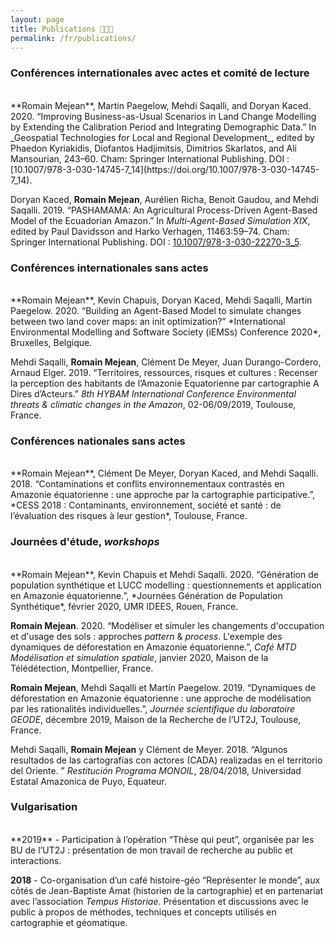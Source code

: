 ```yaml
---
layout: page
title: Publications 👨🏻‍🎓
permalink: /fr/publications/
---
```


### Conférences internationales avec actes et comité de lecture
<br />
**Romain Mejean**, Martin Paegelow, Mehdi Saqalli, and Doryan Kaced. 2020. “Improving Business-as-Usual Scenarios in Land Change Modelling by Extending the Calibration Period and Integrating Demographic Data.” In _Geospatial Technologies for Local and Regional Development_, edited by Phaedon Kyriakidis, Diofantos Hadjimitsis, Dimitrios Skarlatos, and Ali Mansourian, 243–60. Cham: Springer International Publishing. DOI : [10.1007/978-3-030-14745-7_14](https://doi.org/10.1007/978-3-030-14745-7_14).

Doryan Kaced, **Romain Mejean**, Aurélien Richa, Benoit Gaudou, and Mehdi Saqalli. 2019. “PASHAMAMA: An Agricultural Process-Driven Agent-Based Model of the Ecuadorian Amazon.” In _Multi-Agent-Based Simulation XIX_, edited by Paul Davidsson and Harko Verhagen, 11463:59–74. Cham: Springer International Publishing. DOI : [10.1007/978-3-030-22270-3_5](https://doi.org/10.1007/978-3-030-22270-3_5).

### Conférences internationales sans actes
<br />
**Romain Mejean**, Kevin Chapuis, Doryan Kaced, Mehdi Saqalli, Martin Paegelow. 2020. “Building an Agent-Based Model to simulate changes between two land cover maps: an init optimization?” *International Environmental Modelling and Software Society (iEMSs) Conference 2020*, Bruxelles, Belgique.

Mehdi Saqalli, **Romain Mejean**, Clément De Meyer, Juan Durango-Cordero, Arnaud Elger. 2019. “Territoires, ressources, risques et cultures : Recenser la perception des habitants de l’Amazonie Equatorienne par cartographie A Dires d’Acteurs.” *8th HYBAM International Conference Environmental threats & climatic changes in the Amazon*, 02-06/09/2019, Toulouse, France.

### Conférences nationales sans actes
<br />
**Romain Mejean**, Clément De Meyer, Doryan Kaced, and Mehdi Saqalli. 2018. “Contaminations et conflits environnementaux contrastés en Amazonie équatorienne : une approche par la cartographie participative.”, *CESS 2018 : Contaminants, environnement, société et santé : de l’évaluation des risques à leur gestion*, Toulouse, France.

### Journées d'étude, *workshops*
<br />
**Romain Mejean**, Kevin Chapuis et Mehdi Saqalli. 2020. “Génération de population synthétique et LUCC modelling : questionnements et application en Amazonie équatorienne.”, *Journées Génération de Population Synthétique*, février 2020, UMR IDEES, Rouen, France.

**Romain Mejean**. 2020. “Modéliser et simuler les changements d'occupation et d'usage des sols : approches *pattern* & *process*. L'exemple des dynamiques de déforestation en Amazonie équatorienne.”, *Café MTD Modélisation et simulation spatiale*, janvier 2020, Maison de la Télédétection, Montpellier, France.

**Romain Mejean**, Mehdi Saqalli et Martin Paegelow. 2019. “Dynamiques de déforestation en Amazonie équatorienne : une approche de modélisation par les rationalités individuelles.”, *Journée scientifique du laboratoire GEODE*, décembre 2019, Maison de la Recherche de l’UT2J, Toulouse, France.

Mehdi Saqalli, **Romain Mejean** y Clément de Meyer. 2018. “Algunos resultados de las cartografías con actores (CADA) realizadas en el territorio del Oriente. ” *Restitución Programa MONOIL*, 28/04/2018, Universidad Estatal Amazonica de Puyo, Equateur.

### Vulgarisation
<br />
**2019** - Participation à l’opération “Thèse qui peut”, organisée par les BU de l’UT2J : présentation de mon travail de recherche au public et interactions.

**2018** - Co-organisation d’un café histoire-géo “Représenter le monde”, aux côtés de Jean-Baptiste Amat (historien de la cartographie) et en partenariat avec l’association *Tempus Historiae*. Présentation et discussions avec le public à propos de méthodes, techniques et concepts utilisés en cartographie et géomatique.
